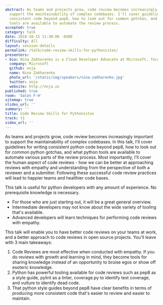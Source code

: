 ```yaml
---
abstract: As teams and projects grow, code review becomes increasingly important to
  support the maintainability of complex codebases. I'll cover guidelines for writing
  consistent code beyond pep8, how to look out for common gotchas, and what python
  tools are available to automate the review process.
accepted: true
category: talk
date: 2018-10-15 11:30:00 -0500
difficulty: All
layout: session-details
permalink: /talk/code-review-skills-for-pythonistas/
presenters:
- bio: Nina Zakharenko is a Cloud Developer Advocate at Microsoft, focusing on Python. Before joining Microsoft, she was a software engineer with a decade of experience who honed her technical chops writing software for companies like Reddit, Meetup, and HBO. In her spare time, she enjoys snowboarding, hiking, and riding her bike in her home base in Portland, OR.
  company: Microsoft
  github: nnja
  name: Nina Zakharenko
  photo_url: '/static/img/speakers/nina-zakharenko.jpg'
  twitter: nnja
  website: http://nnja.io
published: true
room: 'Salon F-H'
sitemap: true
slides_url: ''
summary: ''
title: Code Review Skills for Pythonistas
track: t1
video_url: ''
---
```


As teams and projects grow, code review becomes increasingly important to support the maintainability of complex codebases. In this talk, I'll cover guidelines for writing consistent python code beyond pep8, how to look out for common python gotchas, and what python tools are available to automate various parts of the review process. Most importantly, I'll cover the human aspect of code reviews - how we can be better at approaching reviews with empathy and understanding from the perspective of both a reviewer and a submitter. Following these successful code review practices will lead to happier teams and healthier code bases.

This talk is useful for python developers with any amount of experience. No prerequisite knowledge is necessary.
- For those who are just starting out, it will be a great general overview.
- Intermediate developers may not know about the wide variety of tooling that's available.
- Advanced developers will learn techniques for performing code reviews with empathy.

This talk will enable you to have better code reviews on your teams at work, and a better approach to code reviews in open source projects. You'll leave with 3 main takeaways:

  1. Code Reviews are most effective when conducted with empathy. If you do reviews with growth and learning in mind, they become tools for sharing knowledge instead of an opportunity to bruise egos or show off esoteric knowledge.
  2. Python has powerful tooling available for code reviews such as pep8 as a style guide, pylint as a linter, coverage.py to identify test coverage, and vulture to identify dead code.
  3. That python style guides beyond pep8 have clear benefits in terms of producing more consistent code that's easier to review and easier to maintain.
